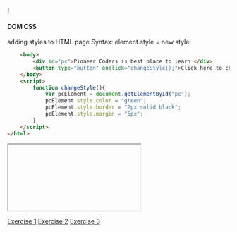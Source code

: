 
[!](https://www.youtube.com/embed/ll3mjjrS2lI ':include :type=iframe width=100% height=650px')
	

<h4>DOM CSS</h4>
<p>adding styles to HTML page  Syntax: element.style = new style </p>

```html
	<body>
		<div id="pc">Pioneer Coders is best place to learn </div>
		<button type="button" onclick="changeStyle();">Click here to change the color</button>
	</body>
	<script>
		function changeStyle(){
			var pcElement = document.getElementById("pc");
			pcElement.style.color = "green";
			pcElement.style.border = "2px solid black";
			pcElement.style.margin = "5px";
		}
	</script>
</html>
```
<div>
        <iframe id="preview3"></iframe>
</div>


<a href="project/download/JS/dom" class="cws-button bt-color-3 border-radius alt icon-right">Exercise 1</a>
<a href="project/download/JS/JS_DOM" class="cws-button bt-color-3 border-radius alt icon-right">Exercise 2</a>
<a href="project/download/JS/popupclose" class="cws-button bt-color-3 border-radius alt icon-right">Exercise 3</a>	
